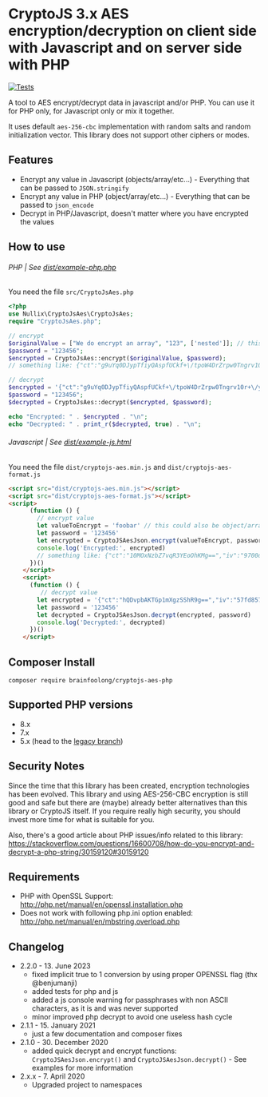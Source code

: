 # CryptoJS 3.x AES encryption/decryption on client side with Javascript and on server side with PHP 

[![Tests](https://github.com/brainfoolong/cryptojs-aes-php/actions/workflows/tests.yml/badge.svg)](https://github.com/brainfoolong/cryptojs-aes-php/actions/workflows/tests.yml)


A tool to AES encrypt/decrypt data in javascript and/or PHP. You can use it for PHP only, for Javascript only or mix it together. 

It uses default `aes-256-cbc` implementation with random salts and random initialization vector. This library does not support other ciphers or modes.

## Features
* Encrypt any value in Javascript (objects/array/etc...) - Everything that can be passed to `JSON.stringify`
* Encrypt any value in PHP  (object/array/etc...) - Everything that can be passed to `json_encode`
* Decrypt in PHP/Javascript, doesn't matter where you have encrypted the values


## How to use
###### PHP | See [dist/example-php.php](https://github.com/brainfoolong/cryptojs-aes-php/blob/master/dist/example-php.php)
You need the file `src/CryptoJsAes.php`
```php
<?php
use Nullix\CryptoJsAes\CryptoJsAes;
require "CryptoJsAes.php";

// encrypt
$originalValue = ["We do encrypt an array", "123", ['nested']]; // this could be any value
$password = "123456";
$encrypted = CryptoJsAes::encrypt($originalValue, $password);
// something like: {"ct":"g9uYq0DJypTfiyQAspfUCkf+\/tpoW4DrZrpw0Tngrv10r+\/yeJMeseBwDtJ5gTnx","iv":"c8fdc314b9d9acad7bea9a865671ea51","s":"7e61a4cd341279af"}

// decrypt
$encrypted = '{"ct":"g9uYq0DJypTfiyQAspfUCkf+\/tpoW4DrZrpw0Tngrv10r+\/yeJMeseBwDtJ5gTnx","iv":"c8fdc314b9d9acad7bea9a865671ea51","s":"7e61a4cd341279af"}';
$password = "123456";
$decrypted = CryptoJsAes::decrypt($encrypted, $password);

echo "Encrypted: " . $encrypted . "\n";
echo "Decrypted: " . print_r($decrypted, true) . "\n";
```
###### Javascript | See [dist/example-js.html](https://github.com/brainfoolong/cryptojs-aes-php/blob/master/dist/example-js.html)
You need the file `dist/cryptojs-aes.min.js` and `dist/cryptojs-aes-format.js`
```html
<script src="dist/cryptojs-aes.min.js"></script>
<script src="dist/cryptojs-aes-format.js"></script>
<script>
      (function () {
        // encrypt value
        let valueToEncrypt = 'foobar' // this could also be object/array/whatever
        let password = '123456'
        let encrypted = CryptoJSAesJson.encrypt(valueToEncrypt, password)
        console.log('Encrypted:', encrypted)
        // something like: {"ct":"10MOxNzbZ7vqR3YEoOhKMg==","iv":"9700d78e12910b5cccd07304333102b7","s":"c6b0b7a3dc072248"}
      })()
    </script>
    <script>
      (function () {
         // decrypt value
        let encrypted = '{"ct":"hQDvpbAKTGp1mXgzSShR9g==","iv":"57fd85773d898d1f9f868c53b436e28f","s":"a2dac436512077c5"}'
        let password = '123456'
        let decrypted = CryptoJSAesJson.decrypt(encrypted, password)
        console.log('Decrypted:', decrypted)
      })()
    </script>
```

## Composer Install
    composer require brainfoolong/cryptojs-aes-php

## Supported PHP versions
* 8.x
* 7.x
* 5.x (head to the [legacy branch](https://github.com/brainfoolong/cryptojs-aes-php/tree/legacy))

## Security Notes
Since the time that this library has been created, encryption technologies has been evolved. This library and using AES-256-CBC encryption is still good and safe but there are (maybe) already better alternatives than this library or CryptoJS itself. If you require really high security, you should invest more time for what is suitable for you.

Also, there's a good article about PHP issues/info related to this library: https://stackoverflow.com/questions/16600708/how-do-you-encrypt-and-decrypt-a-php-string/30159120#30159120

## Requirements
* PHP with OpenSSL Support: http://php.net/manual/en/openssl.installation.php
* Does not work with following php.ini option enabled: http://php.net/manual/en/mbstring.overload.php

## Changelog
* 2.2.0 - 13. June 2023
  * fixed implicit true to 1 conversion by using proper OPENSSL flag (thx @benjumanji)
  * added tests for php and js
  * added a js console warning for passphrases with non ASCII characters, as it is and was never supported
  * minor improved php decrypt to avoid one useless hash cycle
* 2.1.1 - 15. January 2021 
  * just a few documentation and composer fixes
* 2.1.0 - 30. December 2020 
  * added quick decrypt and encrypt functions: `CryptoJSAesJson.encrypt()` and `CryptoJSAesJson.decrypt()` - See examples for more information
* 2.x.x - 7. April 2020 
  * Upgraded project to namespaces
